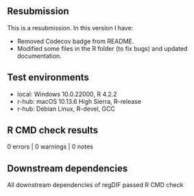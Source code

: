 ## Resubmission
This is a resubmission. In this version I have:
* Removed Codecov badge from README.
* Modified some files in the R folder (to fix bugs) and updated documentation.

## Test environments
* local: Windows 10.0.22000, R 4.2.2
* r-hub: macOS 10.13.6 High Sierra, R-release
* r-hub: Debian Linux, R-devel, GCC

## R CMD check results
0 errors | 0 warnings | 0 notes

## Downstream dependencies
All downstream dependencies of regDIF passed R CMD check
